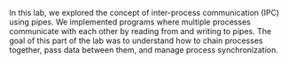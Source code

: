 In this lab, we explored the concept of inter-process communication (IPC) using pipes. 
We implemented programs where multiple processes communicate with each other by reading from and writing to pipes. The goal of this part of the lab was to 
understand how to chain processes together, pass data between them, and manage process synchronization.

